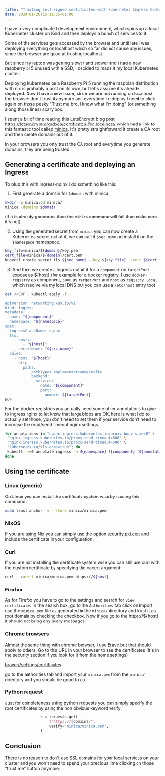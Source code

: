 ```yaml
---
title: "Trusting self signed certificates with Kubernetes Ingress Controller"
date: 2024-01-26T15:11:55+01:00
---
```


I have a very complicated development environment, which spins up a local
Kubernetes cluster on Kind and then deploys a bunch of services to it.

Some of the services gets accessed by the browser and until late I was deploying
everything on localhost which so far did not cause any issues, since the browser
are good at trusting localhost.

But since my laptop was getting slower and slower and I had a new raspberry pi 5
unused with a SSD, I decided to made it my local Kubernetes cluster.

Deploying Kubernetes on a Raspberry Pi 5 running the raspbian distribution with
nix is probably a post on its own, but let's assume it's already deployed. Now
I have a new issue, since we are not running on localhost the browser don't
trust it anymore and everytime I redeploy I need to click again on those pesky
"Trust me bro, I know what I'm doing" (or something along those lines) scary
box.

I spent a bit of time reading this LetsEncrypt blog post
<https://letsencrypt.org/docs/certificates-for-localhost/> which had a link to
this fantastic tool called [minica](https://github.com/jsha/minica/). It's
pretty straightforward it create a CA root and then create domains out of it.

In your browsers you only trust the CA root and everytime you generate domains,
they are being trusted.

## Generating a certificate and deploying an Ingress

To plug this with ingress-nginx I do something like this:

1. First generate a domain for `$domain` with minica:

```bash
mkdir -p minica;cd minica/
minica -domains $domain
```

(if it is already generated then the `minica` command will fail then make sure it's not)

2. Using the generated secret from `minica` you can now create a
   Kubernetes secret out of it, we can call it `$sec_name` nd install it on the
   `$namespace` namespace.

```bash
key_file=minica/${domain}/key.pem
cert_file=minica/${domain}/cert.pem
kubectl create secret tls ${sec_name} --key ${key_file} --cert ${cert_file} -n ${namespace}
```

3. And then we create a Ingress out of it for a `component` on `targetPort`
   expose as ${host} (for example for a docker registry, I use `docker-registry`
   as component, `5000` as `targetPort` and `host` as `registry.local` which
   resolve via my local DNS but you can use a `/etc/host` entry too)

```bash
cat <<EOF | kubectl apply -f -
---
apiVersion: networking.k8s.io/v1
kind: Ingress
metadata:
  name: "${component}"
  namespace: "${namespace}"
spec:
  ingressClassName: nginx
  tls:
    - hosts:
        - "${host}"
      secretName: "${sec_name}"
  rules:
    - host: "${host}"
      http:
        paths:
          - pathType: ImplementationSpecific
            backend:
              service:
                name: "${component}"
                port:
                  number: ${targetPort}
EOF
```

For the docker registries you actually need some other annotations to give to
ingress nginx to let know that large blobs are OK, here is what I do to actually
set those, you don't need to set them if your service don't need to increase the
read/send timeout nginx settings.

```bash
for annotations in "nginx.ingress.kubernetes.io/proxy-body-size=0" \
 "nginx.ingress.kubernetes.io/proxy-read-timeout=600" \
 "nginx.ingress.kubernetes.io/proxy-send-timeout=600" \
 "kubernetes.io/tls-acme=true"; do
 kubectl -v=0 annotate ingress -n ${namespace} ${component} "${annotations}"
done
```

## Using the certificate

### Linux (generic)

On Linux you can install the certificate system wise by issuing this command:

```bash
sudo trust anchor -v --store minica/minica.pem
```

### NixOS

If you are using Nix you can simply use the option [security.pki.cert](https://search.nixos.org/options?channel=unstable&show=security.pki.certificates&from=0&size=50&sort=relevance&type=packages&query=security.pki.cert) and include the certificate in your configuration.

### Curl

If you are not installing the certificate system wise you can still use curl with the custom certificate by specifying the cacert argument:

```bash
curl --cacert minica/minica.pem https://${host}
```

### Firefox

As for Firefox you have to go to the settings and search for `view certificates` in the search box, go
to the `Authorities` tab click on Import use the `minica.pem` file as generated in
the `minica/` directory and trust it as root domain by checking the
checkbox. Now if you go to the https://${host} it should not bring any scary
messages.

### Chrome browsers

Almost the same thing with chrome browser, I use Brave but that should apply to
others. Go to this URL in your browser to see the certificates (it's in the
security section if you look for it from the home settings)

<brave://settings/certificates>

go to the authorities tab and import your `minica.pem` from the `minica/`
directory and you should be good to go.

### Python request

Just for completeness using python requests you can simply specify the root certificates by
using the non obvious keyword verify:

```python
                r = requests.get(
                    f"https://{domain}/",
                    verify="minica/minica.pem",
                )
```

## Conclusion

There is no reason to don't use SSL domains for your local services on your
cluster and you won't need to spend your precious time clicking on those "trust
me" button anymore.
